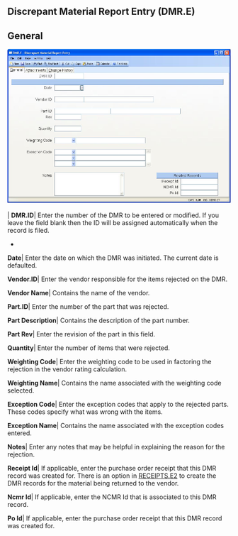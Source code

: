 ## Discrepant Material Report Entry (DMR.E)
<PageHeader />

## General

![](./DMR-E-1.jpg)

| **DMR.ID**|  Enter the number of the DMR to be entered or modified. If you
leave the field blank then the ID will be assigned automatically when the
record is filed.

-  
**Date**|  Enter the date on which the DMR was initiated. The current date is
defaulted.

**Vendor.ID**|  Enter the vendor responsible for the items rejected on the
DMR.

**Vendor Name**|  Contains the name of the vendor.

**Part.ID**|  Enter the number of the part that was rejected.

**Part Description**|  Contains the description of the part number.

**Part Rev**|  Enter the revision of the part in this field.

**Quantity**|  Enter the number of items that were rejected.

**Weighting Code**|  Enter the weighting code to be used in factoring the
rejection in the vendor rating calculation.

**Weighting Name**|  Contains the name associated with the weighting code
selected.

**Exception Code**|  Enter the exception codes that apply to the rejected
parts. These codes specify what was wrong with the items.

**Exception Name**|  Contains the name associated with the exception codes
entered.

**Notes**|  Enter any notes that may be helpful in explaining the reason for
the rejection.

**Receipt Id**|  If applicable, enter the purchase order receipt that this DMR
record was created for. There is an option in [RECEIPTS.E2](../RECEIPTS-E2/README.md)
to create the DMR records for the material being returned to the vendor.

**Ncmr Id**|  If applicable, enter the NCMR Id that is associated to this DMR
record.

**Po Id**|  If applicable, enter the purchase order receipt that this DMR
record was created for.


<badge text= "Version 8.10.57 " vertical="middle" />

<PageFooter />
